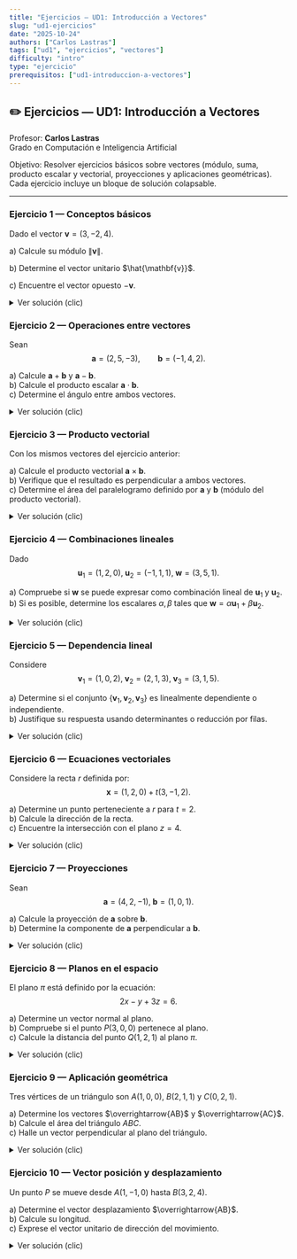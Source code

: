 ```yaml
---
title: "Ejercicios — UD1: Introducción a Vectores"
slug: "ud1-ejercicios"
date: "2025-10-24"
authors: ["Carlos Lastras"]
tags: ["ud1", "ejercicios", "vectores"]
difficulty: "intro"
type: "ejercicio"
prerequisitos: ["ud1-introduccion-a-vectores"]
---
```


## ✏️ Ejercicios — UD1: Introducción a Vectores

Profesor: **Carlos Lastras**  
Grado en Computación e Inteligencia Artificial

Objetivo: Resolver ejercicios básicos sobre vectores (módulo, suma, producto escalar y vectorial, proyecciones y aplicaciones geométricas). Cada ejercicio incluye un bloque de solución colapsable.

---

### Ejercicio 1 — Conceptos básicos

Dado el vector $\mathbf{v} = (3, -2, 4).$

a) Calcule su módulo $\|\mathbf{v}\|$.

b) Determine el vector unitario $\hat{\mathbf{v}}$.

c) Encuentre el vector opuesto $-\mathbf{v}$.

<details>
<summary>Ver solución (clic)</summary>

Solución (esbozo):

1. $$\|\mathbf{v}\| = \sqrt{3^2 + (-2)^2 + 4^2} = \sqrt{29}.$$

2. $$\hat{\mathbf{v}} = \dfrac{\mathbf{v}}{\|\mathbf{v}\|} = \left(\dfrac{3}{\sqrt{29}},\;\dfrac{-2}{\sqrt{29}},\;\dfrac{4}{\sqrt{29}}\right).$$

3. $$-\mathbf{v} = (-3,2,-4).$$

</details>

### Ejercicio 2 — Operaciones entre vectores

Sean $$\mathbf{a}=(2,5,-3),\qquad \mathbf{b}=(-1,4,2).$$

a) Calcule $\mathbf{a}+\mathbf{b}$ y $\mathbf{a}-\mathbf{b}$.  
b) Calcule el producto escalar $\mathbf{a}\cdot\mathbf{b}$.  
c) Determine el ángulo entre ambos vectores.

<details>
<summary>Ver solución (clic)</summary>

Esbozo de solución: operamos componente a componente, luego usamos
$$\cos\theta = \dfrac{\mathbf{a}\cdot\mathbf{b}}{\|\mathbf{a}\|\,\|\mathbf{b}\|}.$$

</details>

### Ejercicio 3 — Producto vectorial

Con los mismos vectores del ejercicio anterior:

a) Calcule el producto vectorial $\mathbf{a}\times\mathbf{b}$.  
b) Verifique que el resultado es perpendicular a ambos vectores.  
c) Determine el área del paralelogramo definido por $\mathbf{a}$ y $\mathbf{b}$ (módulo del producto vectorial).

<details>
<summary>Ver solución (clic)</summary>

Recordar: $\|\mathbf{a}\times\mathbf{b}\|$ es el área del paralelogramo.

</details>

### Ejercicio 4 — Combinaciones lineales

Dado $$\mathbf{u}_1=(1,2,0),\;\mathbf{u}_2=(-1,1,1),\;\mathbf{w}=(3,5,1).$$

a) Compruebe si $\mathbf{w}$ se puede expresar como combinación lineal de $\mathbf{u}_1$ y $\mathbf{u}_2$.  
b) Si es posible, determine los escalares $\alpha,\beta$ tales que $\mathbf{w}=\alpha\mathbf{u}_1+\beta\mathbf{u}_2$.

<details>
<summary>Ver solución (clic)</summary>

Plantear el sistema y resolver (matriz 3×2 ampliada o resolver por componentes).

</details>

### Ejercicio 5 — Dependencia lineal

Considere $$\mathbf{v}_1=(1,0,2),\;\mathbf{v}_2=(2,1,3),\;\mathbf{v}_3=(3,1,5).$$

a) Determine si el conjunto $\{\mathbf{v}_1,\mathbf{v}_2,\mathbf{v}_3\}$ es linealmente dependiente o independiente.  
b) Justifique su respuesta usando determinantes o reducción por filas.

<details>
<summary>Ver solución (clic)</summary>

Comprobar si el determinante de la matriz formada por las columnas (o filas) es cero.

</details>

### Ejercicio 6 — Ecuaciones vectoriales

Considere la recta $r$ definida por:
$$\mathbf{x} = (1,2,0) + t(3,-1,2).$$

a) Determine un punto perteneciente a $r$ para $t=2$.  
b) Calcule la dirección de la recta.  
c) Encuentre la intersección con el plano $z=4$.

<details>
<summary>Ver solución (clic)</summary>

Evaluar $t=2$ en la ecuación, etc.

</details>

### Ejercicio 7 — Proyecciones

Sean $$\mathbf{a}=(4,2,-1),\;\mathbf{b}=(1,0,1).$$

a) Calcule la proyección de $\mathbf{a}$ sobre $\mathbf{b}$.  
b) Determine la componente de $\mathbf{a}$ perpendicular a $\mathbf{b}$.

<details>
<summary>Ver solución (clic)</summary>

Usar
$$\operatorname{proj}_{\mathbf{b}}(\mathbf{a})=\frac{\mathbf{a}\cdot\mathbf{b}}{\mathbf{b}\cdot\mathbf{b}}\,\mathbf{b}$$

</details>

### Ejercicio 8 — Planos en el espacio

El plano $\pi$ está definido por la ecuación:
$$2x-y+3z=6.$$

a) Determine un vector normal al plano.  
b) Compruebe si el punto $P(3,0,0)$ pertenece al plano.  
c) Calcule la distancia del punto $Q(1,2,1)$ al plano $\pi$.

<details>
<summary>Ver solución (clic)</summary>

Vector normal $\mathbf{n}=(2,-1,3)$. Sustituir coordenadas para comprobar pertenencia. Fórmula de distancia desde un punto a un plano.

</details>

### Ejercicio 9 — Aplicación geométrica

Tres vértices de un triángulo son $A(1,0,0)$, $B(2,1,1)$ y $C(0,2,1)$.

a) Determine los vectores $\overrightarrow{AB}$ y $\overrightarrow{AC}$.  
b) Calcule el área del triángulo $ABC$.  
c) Halle un vector perpendicular al plano del triángulo.

<details>
<summary>Ver solución (clic)</summary>

Usar diferencias de coordenadas y producto vectorial para área y normal.

</details>

### Ejercicio 10 — Vector posición y desplazamiento

Un punto $P$ se mueve desde $A(1,-1,0)$ hasta $B(3,2,4)$.

a) Determine el vector desplazamiento $\overrightarrow{AB}$.  
b) Calcule su longitud.  
c) Exprese el vector unitario de dirección del movimiento.

<details>
<summary>Ver solución (clic)</summary>

Desplazamiento $\overrightarrow{AB}=B-A$, longitud $\|\overrightarrow{AB}\|$ y vector unitario dividiendo por la norma.

</details>
